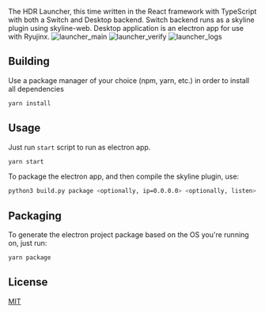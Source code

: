 The HDR Launcher, this time written in the React framework with TypeScript with both a Switch and Desktop backend.
Switch backend runs as a skyline plugin using skyline-web.
Desktop application is an electron app for use with Ryujinx.
![launcher_main](https://user-images.githubusercontent.com/42820193/205082618-e6fbaf05-cced-4625-bbfb-372536f5f2aa.png)
![launcher_verify](https://user-images.githubusercontent.com/42820193/205082615-de3591f8-5054-4d26-98ff-706afe0f1159.png)
![launcher_logs](https://user-images.githubusercontent.com/42820193/205082612-b96e96c0-a93d-4519-a9e6-940d51c95fd7.png)

## Building

Use a package manager of your choice (npm, yarn, etc.) in order to install all dependencies

```bash
yarn install
```

## Usage

Just run `start` script to run as electron app.

```bash
yarn start
```
To package the electron app, and then compile the skyline plugin, use:
```bash
python3 build.py package <optionally, ip=0.0.0.0> <optionally, listen>
```

## Packaging

To generate the electron project package based on the OS you're running on, just run:

```bash
yarn package
```

## License

[MIT](https://choosealicense.com/licenses/mit/)
